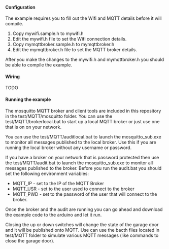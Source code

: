 #### Configuration
The example requires you to fill out the Wifi and MQTT details before it will compile.

1. Copy mywifi.sample.h to mywifi.h
2. Edit the mywifi.h file to set the Wifi connection details.
3. Copy mymqttbroker.sample.h to mymqttbroker.h
4. Edit the mymqttbroker.h file to set the MQTT broker details.

After you make the changes to the mywifi.h and mymqttbroker.h you should be able to compile the example. 

#### Wiring
TODO

#### Running the example
The mosquitto MQTT broker and client tools are included in this repository in the test/MQTT/mosquitto folder.  You can use the test/MQTT/brokerlocal.bat to start up a local MQTT broker or just use one that is on on your network. 

You can use the test/MQTT/auditlocal.bat to launch the mosquitto_sub.exe to monitor all messages published to the local broker.  Use this if you are running the local broker without any username or password.

If you have a broker on your network that is password protected then use the test/MQTT/audit.bat to launch the mosquitto_sub.exe to monitor all messages published to the broker.  Before you run the audit.bat you should set the following environment variables:
* MQTT_IP - set to the IP of the MQTT Broker
* MQTT_USR - set to the user used to connect to the broker
* MQTT_PWD - set to the password of the user that will connect to the broker.

Once the broker and the audit are running you can go ahead and download the example code to the arduino and let it run.

Closing the up or down switches will change the state of the garage door and it will be published onto MQTT.  Use can use the bacth files located in test/MQTT folder to simulate various MQTT messages (like commands to close the garage door).
